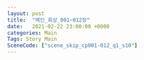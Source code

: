 ```yaml
---
layout: post
title:  "메인_회상_001~012장"
date:   2021-02-22 23:00:00 +0000
categories: Main
Tags: Story Main
SceneCode: ["scene_skip_cp001-012_q1_s10"]
---
```

